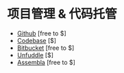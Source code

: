 # 项目管理 & 代码托管


* [Github](https://github.com/) [free to $]
* [Codebase](https://www.codebasehq.com/) [$]
* [Bitbucket](https://bitbucket.org) [free to $]
* [Unfuddle](https://unfuddle.com/) [$]
* [Assembla](https://www.assembla.com) [free to $]
